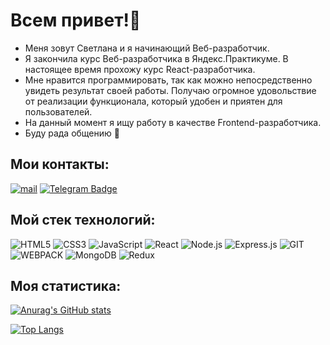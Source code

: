 # Всем привет!👋

- Меня зовут Светлана и я начинающий Веб-разработчик.
- Я закончила курс Веб-разработчика в Яндекс.Практикуме. В настоящее время прохожу курс React-разработчика.
- Мне нравится программировать, так как можно непосредственно увидеть результат своей работы. Получаю огромное удовольствие от реализации функционала, который удобен и приятен для пользователей.
- На данный момент я ищу работу в качестве Frontend-разработчика.
- Буду рада общению 🙂

## Мои контакты:
[![mail](https://img.shields.io/badge/Mail-000?style=for-the-badge&logo=gmail&logoColor=white&link=mailto:sveta.suprun.hsi@yandex.ru)](mailto:sveta.suprun.hsi@yandex.ru)
[![Telegram Badge](https://img.shields.io/badge/-Telegram-000?style=for-the-badge&logo=telegram&logoColor=white&link=https://t.me/svetllanasi)](https://t.me/svetllanasi)


## Мой стек технологий:
![HTML5](https://img.shields.io/badge/-HTML5-000?&logo=HTML5)
![CSS3](https://img.shields.io/badge/-CSS3-000?&logo=CSS3)
![JavaScript](https://img.shields.io/badge/-JavaScript-000?&logo=JavaScript)
![React](https://img.shields.io/badge/-React-000?&logo=React)
![Node.js](https://img.shields.io/badge/-Node.js-000?&logo=node.js)
![Express.js](https://img.shields.io/badge/-Express-000?logo=express)
![GIT](https://img.shields.io/badge/-GIT-000?&logo=GIT)
![WEBPACK](https://img.shields.io/badge/-WEBPACK-000?&logo=WEBPACK)
![MongoDB](https://img.shields.io/badge/-MongoDB-000?&logo=MongoDB)
![Redux](https://img.shields.io/badge/-Redux-000?&logo=Redux)  

## Моя статистика:

[![Anurag's GitHub stats](https://github-readme-stats.vercel.app/api?username=svetlanassi&show_icons=true)](https://github.com/svetlanassi)

[![Top Langs](https://github-readme-stats.vercel.app/api/top-langs/?username=svetlanassi&layout=compact)](https://github.com/svetlanassi)
